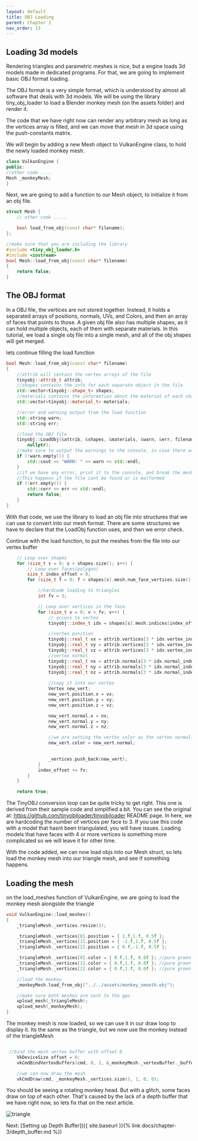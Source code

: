 ```yaml
---
layout: default
title: OBJ Loading
parent: Chapter 3
nav_order: 13
---
```



## Loading 3d models

Rendering triangles and parametric meshes is nice, but a engine loads 3d models made in dedicated programs. For that, we are going to implement basic OBJ format loading.

The OBJ format is a very simple format, which is understood by almost all software that deals with 3d models. We will be using the library tiny_obj_loader to load a Blender monkey mesh (on the assets folder) and render it.

The code that we have right now can render any arbitrary mesh as long as the vertices array is filled, and we can move that mesh in 3d space using the push-constants matrix. 

We will begin by adding a new Mesh object to VulkanEngine class, to hold the newly loaded monkey mesh.

```cpp
class VulkanEngine {
public:
//other code ....
Mesh _monkeyMesh;
}
```

Next, we are going to add a function to our Mesh object, to initialize it from an obj file.

```cpp
struct Mesh {
	// other code .....

	bool load_from_obj(const char* filename);
};
```

```cpp
//make sure that you are including the library 
#include <tiny_obj_loader.h>
#include <iostream>
bool Mesh::load_from_obj(const char* filename)
{
    return false;
}
```

## The OBJ format

In a OBJ file, the vertices are not stored together. Instead, it holds a separated arrays of positions, normals, UVs, and Colors, and then an array of faces that points to those. A given obj file also has multiple shapes, as it can hold multiple objects, each of them with separate materials.
In this tutorial, we load a single obj file into a single mesh, and all of the obj shapes will get merged.


lets continue filling the load function
```cpp
bool Mesh::load_from_obj(const char* filename)
{
    //attrib will contain the vertex arrays of the file
	tinyobj::attrib_t attrib;
    //shapes contains the info for each separate object in the file
	std::vector<tinyobj::shape_t> shapes;
    //materials contains the information about the material of each shape, but we wont use it.
    std::vector<tinyobj::material_t> materials;

    //error and warning output from the load function
	std::string warn;
	std::string err;

    //load the OBJ file
	tinyobj::LoadObj(&attrib, &shapes, &materials, &warn, &err, filename.
		nullptr);
    //make sure to output the warnings to the console, in case there are issues with the file
	if (!warn.empty()) {
		std::cout << "WARN: " << warn << std::endl;
	}
    //if we have any error, print it to the console, and break the mesh loading. 
    //This happens if the file cant be found or is malformed
	if (!err.empty()) {
		std::cerr << err << std::endl;
		return false;
	}
}
```

With that code, we use the library to load an obj file into structures that we can use to convert into our mesh format. 
There are some structures we have to declare that the LoadObj function uses, and then we error check.

Continue with the load function, to put the meshes from the file into our vertex buffer

```cpp
    // Loop over shapes
	for (size_t s = 0; s < shapes.size(); s++) {
		// Loop over faces(polygon)
		size_t index_offset = 0;
		for (size_t f = 0; f < shapes[s].mesh.num_face_vertices.size(); f++) {

            //hardcode loading to triangles
			int fv = 3;

			// Loop over vertices in the face.
			for (size_t v = 0; v < fv; v++) {                
				// access to vertex
				tinyobj::index_t idx = shapes[s].mesh.indices[index_offset + v];

                //vertex position
				tinyobj::real_t vx = attrib.vertices[3 * idx.vertex_index + 0];
				tinyobj::real_t vy = attrib.vertices[3 * idx.vertex_index + 1];
				tinyobj::real_t vz = attrib.vertices[3 * idx.vertex_index + 2];
                //vertex normal
            	tinyobj::real_t nx = attrib.normals[3 * idx.normal_index + 0];
				tinyobj::real_t ny = attrib.normals[3 * idx.normal_index + 1];
				tinyobj::real_t nz = attrib.normals[3 * idx.normal_index + 2];
				
                //copy it into our vertex
				Vertex new_vert;
				new_vert.position.x = vx;
				new_vert.position.y = vy;
				new_vert.position.z = vz;

				new_vert.normal.x = nx;
				new_vert.normal.y = ny;
                new_vert.normal.z = nz;

                //we are setting the vertex color as the vertex normal. This is just for display purposes
                new_vert.color = new_vert.normal;

				
				_vertices.push_back(new_vert);
			}
			index_offset += fv;
		}
	}

    return true;
```

The TinyOBJ conversion loop can be quite tricky to get right. This one is derived from their sample code and simplified a bit.
You can see the original at: https://github.com/tinyobjloader/tinyobjloader README page.
In here, we are hardcoding the number of vertices per face to 3. If you use this code with a model that hasnt been triangulated, you will have issues. Loading models that have faces with 4 or more vertices is something more complicated so we will leave it for other time.

With the code added, we can now load objs into our Mesh struct, so lets load the monkey mesh into our triangle mesh, and see if something happens.


## Loading the mesh

on the load_meshes function of VulkanEngine, we are going to load the monkey mesh alongside the triangle
```cpp
void VulkanEngine::load_meshes()
{	
	_triangleMesh._vertices.resize(3);

	_triangleMesh._vertices[0].position = { 1.f,1.f, 0.5f };
	_triangleMesh._vertices[1].position = { -1.f,1.f, 0.5f };
	_triangleMesh._vertices[2].position = { 0.f,-1.f, 0.5f };

	_triangleMesh._vertices[0].color = { 0.f,1.f, 0.0f }; //pure green
	_triangleMesh._vertices[1].color = { 0.f,1.f, 0.0f }; //pure green
	_triangleMesh._vertices[2].color = { 0.f,1.f, 0.0f }; //pure green

    //load the monkey
	_monkeyMesh.load_from_obj("../../assets/monkey_smooth.obj");	

    //make sure both meshes are sent to the gpu
    upload_mesh(_triangleMesh);
	upload_mesh(_monkeyMesh);
}
```

The monkey mesh is now loaded, so we can use it in our draw loop to display it.
Its the same as the triangle, but we now use the monkey instead of the triangleMesh
```cpp

 //bind the mesh vertex buffer with offset 0
	VkDeviceSize offset = 0;
    vkCmdBindVertexBuffers(cmd, 0, 1, &_monkeyMesh._vertexBuffer._buffer, &offset);

    //we can now draw the mesh
    vkCmdDraw(cmd, _monkeyMesh._vertices.size(), 1, 0, 0);

```

You should be seeing a rotating monkey head. But with a glitch, some faces draw on top of each other.
That's caused by the lack of a depth buffer that we have right now, so lets fix that on the next article.

![triangle]({{site.baseurl}}/diagrams/monkeyGlitch.png)

Next: [Setting up Depth Buffer]({{ site.baseurl }}{% link docs/chapter-3/depth_buffer.md %})







